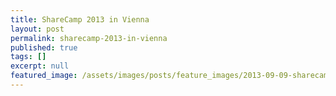 ```yaml
---
title: ShareCamp 2013 in Vienna
layout: post
permalink: sharecamp-2013-in-vienna
published: true
tags: []
excerpt: null
featured_image: /assets/images/posts/feature_images/2013-09-09-sharecamp-2013-in-vienna.jpg
---
```

